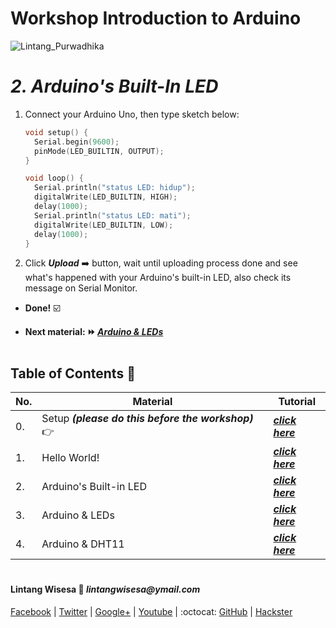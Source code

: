 # **Workshop Introduction to Arduino**

![Lintang_Purwadhika](https://static.wixstatic.com/media/2e6af2_f69a4271c3534ae1869a7ed63e278b2b~mv2.png/v1/fill/w_246,h_39,al_c,usm_0.66_1.00_0.01/2e6af2_f69a4271c3534ae1869a7ed63e278b2b~mv2.png)

# *__2. Arduino's Built-In LED__*

  1. Connect your Arduino Uno, then type sketch below:

      ```c++
      void setup() {
        Serial.begin(9600);
        pinMode(LED_BUILTIN, OUTPUT);
      }

      void loop() {
        Serial.println("status LED: hidup");
        digitalWrite(LED_BUILTIN, HIGH);
        delay(1000);
        Serial.println("status LED: mati");
        digitalWrite(LED_BUILTIN, LOW);
        delay(1000);
      }
      ```
  2. Click __*Upload*__ :arrow_right: button, wait until uploading process done and see what's happened with your Arduino's built-in LED, also check its message on Serial Monitor.

  - __Done!__ :ballot_box_with_check:

  - __Next material: :fast_forward: *[Arduino & LEDs](link)*__ 

#

## **Table of Contents :memo:**

  No.|Material|Tutorial
  -----|-----|-----
  0.|Setup _**(please do this before the workshop)**_ :point_right:|_**[click here](link)**_
  1.|Hello World!|_**[click here](link)**_
  2.|Arduino's Built-in LED|_**[click here](link)**_
  3.|Arduino & LEDs|_**[click here](link)**_
  4.|Arduino & DHT11|_**[click here](link)**_

#

#### Lintang Wisesa :love_letter: _lintangwisesa@ymail.com_

[Facebook](https://www.facebook.com/lintangbagus) | 
[Twitter](https://twitter.com/Lintang_Wisesa) |
[Google+](https://plus.google.com/u/0/+LintangWisesa1) |
[Youtube](https://www.youtube.com/user/lintangbagus) | 
:octocat: [GitHub](https://github.com/LintangWisesa) |
[Hackster](https://www.hackster.io/lintangwisesa)
